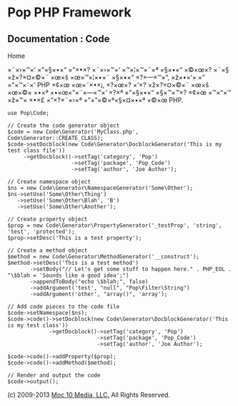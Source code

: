 Pop PHP Framework
=================

Documentation : Code
--------------------

Home

×¨×›×™×‘ ×”×§×•×“ ×”×•×? ×¨×›×™×‘ ×™×¦×™×¨×ª ×§×•×“ ×©×œ×? ×¨×§
×ž×?×¤×©×¨ ×œ×š ×œ×™×¦×•×¨ ×§×•×“ ×?×—×™×“, ×ž×•×‘× ×” ×”×™×˜×‘ PHP ×¢×œ
×œ×˜×•×¡, ×?×œ×? ×’×? ×ž×?×¤×©×¨ ×œ×š ×œ×©× ×•×ª ×•×œ×”×¨×—×™×‘ ×?×ª
×”×§×•×“ ×§×™×™×? ×¢×œ ×™×“×™ ×ž×™× ×•×£ ×”×?×¨×›×ª ×”×”×©×ª×§×¤×•×ª
×©×œ PHP.

    use Pop\Code;

    // Create the code generator object
    $code = new Code\Generator('MyClass.php', Code\Generator::CREATE_CLASS);
    $code->setDocblock(new Code\Generator\DocblockGenerator('This is my test class file'))
         ->getDocblock()->setTag('category', 'Pop')
                        ->setTag('package', 'Pop_Code')
                        ->setTag('author', 'Joe Author');

    // Create namespace object
    $ns = new Code\Generator\NamespaceGenerator('Some\Other');
    $ns->setUse('Some\Other\Thing')
       ->setUse('Some\Other\Blah', 'B')
       ->setUse('Some\Other\Another');

    // Create property object
    $prop = new Code\Generator\PropertyGenerator('_testProp', 'string', 'test', 'protected');
    $prop->setDesc('This is a test property');

    // Create a method object
    $method = new Code\Generator\MethodGenerator('__construct');
    $method->setDesc('This is a test method')
           ->setBody("// Let's get some stuff to happen here." . PHP_EOL . "\$blah = 'Sounds like a good idea';")
           ->appendToBody("echo \$blah;", false)
           ->addArgument('test', "null", "Pop\Filter\String")
           ->addArgument('other', "array()", 'array');

    // Add code pieces to the code file
    $code->setNamespace($ns);
    $code->code()->setDocblock(new Code\Generator\DocblockGenerator('This is my test class'))
                 ->getDocblock()->setTag('category', 'Pop')
                                ->setTag('package', 'Pop_Code')
                                ->setTag('author', 'Joe Author');

    $code->code()->addProperty($prop);
    $code->code()->addMethod($method);

    // Render and output the code
    $code->output();

\(c) 2009-2013 [Moc 10 Media, LLC.](http://www.moc10media.com) All
Rights Reserved.
